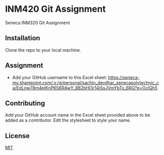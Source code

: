 # INM420 Git Assignment

Seneca INM320 Git Assignment

## Installation

Clone the repo to your local machine.

## Assignment
- Add your GitHub username to this Excel sheet: https://seneca-my.sharepoint.com/:x:/g/personal/sachin_devdhar_senecapolytechnic_ca/EdLnw78m4plKnP6S6RAwY_8B2bHI3r14iSsJVmYbTo_6RQ?e=OclQh5

## Contributing
Add your GitHub account name in the Excel sheet provided above to be added as a contributor. Edit the stylesheet to style your name.

## License
[MIT](https://choosealicense.com/licenses/mit/)
